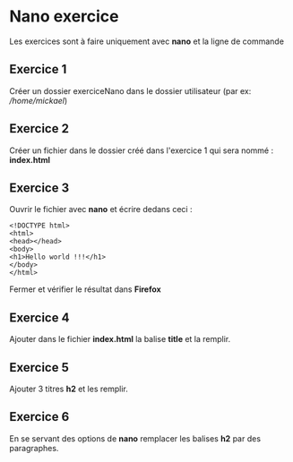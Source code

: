 # Nano exercice
Les exercices sont à faire uniquement avec **nano** et la ligne de commande

## Exercice 1
Créer un dossier exerciceNano dans le dossier utilisateur (par ex: */home/mickael*)

## Exercice 2
Créer un fichier dans le dossier créé dans l'exercice 1 qui sera nommé : **index.html**

## Exercice 3
Ouvrir le fichier avec **nano** et écrire dedans ceci :


    <!DOCTYPE html>
    <html>
    <head></head>
    <body>
    <h1>Hello world !!!</h1>
    </body>
    </html>

Fermer et vérifier le résultat dans **Firefox**

## Exercice 4
Ajouter dans le fichier **index.html** la balise **title** et la remplir.

## Exercice 5
Ajouter 3 titres **h2** et les remplir.

## Exercice 6
En se servant des options de **nano** remplacer les balises **h2** par des paragraphes.
